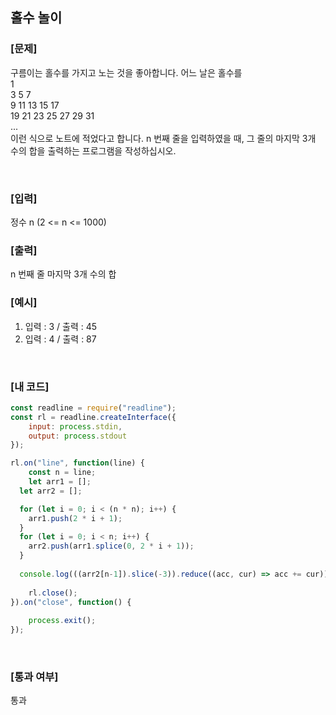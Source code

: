 ## 홀수 놀이

### [문제]

구름이는 홀수를 가지고 노는 것을 좋아합니다. 어느 날은 홀수를  
1  
3 5 7  
9 11 13 15 17  
19 21 23 25 27 29 31  
...  
이런 식으로 노트에 적었다고 합니다.
n 번째 줄을 입력하였을 때, 그 줄의 마지막 3개 수의 합을 출력하는 프로그램을 작성하십시오.

<br/>

### [입력]
정수 n (2 <= n <= 1000)
<br/>

### [출력]
n 번째 줄 마지막 3개 수의 합
<br/>

### [예시]
1) 입력 : 3  /  출력 : 45
2) 입력 : 4  /  출력 : 87
<br/>

### [내 코드]
```javascript
const readline = require("readline");
const rl = readline.createInterface({
	input: process.stdin,
	output: process.stdout
});

rl.on("line", function(line) {
	const n = line;
	let arr1 = [];
  let arr2 = [];

  for (let i = 0; i < (n * n); i++) { 
    arr1.push(2 * i + 1);
  }
  for (let i = 0; i < n; i++) {
    arr2.push(arr1.splice(0, 2 * i + 1));
  }
	
  console.log(((arr2[n-1]).slice(-3)).reduce((acc, cur) => acc += cur));
	
	rl.close();
}).on("close", function() {
	
	process.exit();
});
```
<br/>

### [통과 여부]
통과
